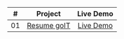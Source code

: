 <table>
<thead>
<tr>
<th align="center">#</th>
<th align="center">Project</th>
<th align="center">Live Demo</th>
</tr>
</thead>
<tbody>
<tr>
<td align="center">01</td>
<td align="center"><a href="https://github.com/Nikolosblack/goit_marathon/tree/main/goit_resume">Resume goIT</a></td>
<td align="center"><a href="https://nikolosblack.github.io/goit_marathon/goit_resume/" rel="nofollow">Live Demo</a></td>
</tr>
</tbody>
</table>
